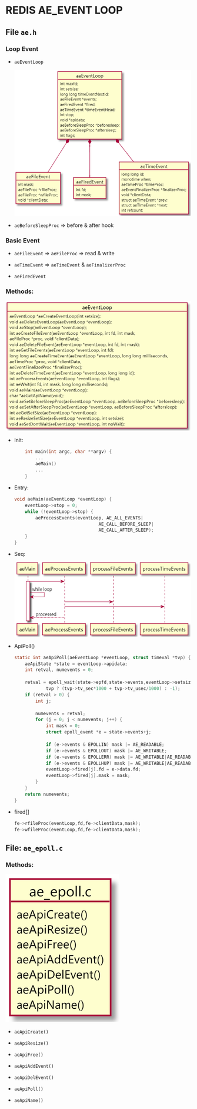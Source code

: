 # REDIS AE_EVENT LOOP

## File `ae.h`

### Loop Event
*  `aeEventLoop`

    ![123](1.png)

* `aeBeforeSleepProc` => before & after hook

### Basic Event

* `aeFileEvent` => `aeFileProc` => read & write

* `aeTimeEvent` => `aeTimeEvent` & `aeFinalizerProc`

* `aeFiredEvent`


### Methods:
![methods](./png/3.png)

* Init:

    ```c
        int main(int argc, char **argv) {
            ...
            aeMain()
            ...
        }
    ```

* Entry:

    ```c
    void aeMain(aeEventLoop *eventLoop) {
        eventLoop->stop = 0;
        while (!eventLoop->stop) {
            aeProcessEvents(eventLoop, AE_ALL_EVENTS|
                                    AE_CALL_BEFORE_SLEEP|
                                    AE_CALL_AFTER_SLEEP);
        }
    }
    ```

* Seq:

    ![seq](./png/4.png)


* ApiPoll()

    ```c
    static int aeApiPoll(aeEventLoop *eventLoop, struct timeval *tvp) {
        aeApiState *state = eventLoop->apidata;
        int retval, numevents = 0;

        retval = epoll_wait(state->epfd,state->events,eventLoop->setsize,
                tvp ? (tvp->tv_sec*1000 + tvp->tv_usec/1000) : -1);
        if (retval > 0) {
            int j;

            numevents = retval;
            for (j = 0; j < numevents; j++) {
                int mask = 0;
                struct epoll_event *e = state->events+j;

                if (e->events & EPOLLIN) mask |= AE_READABLE;
                if (e->events & EPOLLOUT) mask |= AE_WRITABLE;
                if (e->events & EPOLLERR) mask |= AE_WRITABLE|AE_READABLE;
                if (e->events & EPOLLHUP) mask |= AE_WRITABLE|AE_READABLE;
                eventLoop->fired[j].fd = e->data.fd;
                eventLoop->fired[j].mask = mask;
            }
        }
        return numevents;
    }
    ```

* fired[]

    ```c
    fe->rfileProc(eventLoop,fd,fe->clientData,mask);
    fe->wfileProc(eventLoop,fd,fe->clientData,mask);
    ```

## File: `ae_epoll.c`

### Methods:

![methods](./png/2.png)


* `aeApiCreate()`

* `aeApiResize()`

* `aeApiFree()`

* `aeApiAddEvent()`

* `aeApiDelEvent()`

* `aeApiPoll()`

* `aeApiName()`

